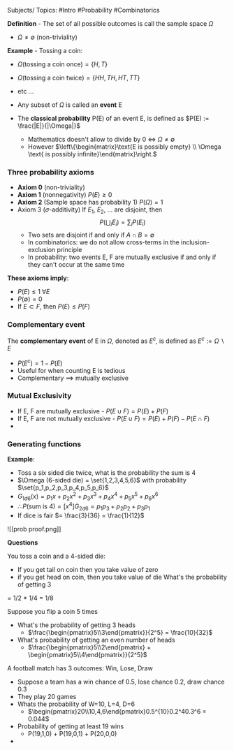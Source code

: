 Subjects/ Topics:  #Intro #Probability #Combinatorics 

**Definition** - The set of all possible outcomes is call the sample space $\Omega$ 
- $\Omega \neq \emptyset$ (non-triviality)

**Example** - Tossing a coin:
- $\Omega (\text{tossing a coin once}) = \{H, T\}$
- $\Omega (\text{tossing a coin twice}) = \{HH, TH, HT, TT\}$
- etc ...

- Any subset of $\Omega$ is called an **event** E

- The **classical probability** P(E) of an event E, is defined as $P(E) := \frac{|E|}{|\Omega|}$
	- Mathematics doesn't allow to divide by 0 $\Leftrightarrow$ $\Omega \neq \emptyset$
	- However $\left\{\begin{matrix}\text{E is possibly empty} \\ \Omega \text{ is possibly infinite}\end{matrix}\right.$

### Three probability axioms
- **Axiom 0** (non-triviality)
- **Axiom 1** (nonnegativity) $P(E) \geq 0$ 
- **Axiom 2** (Sample space has probability 1) $P(\Omega) = 1$
- Axiom 3 ($\sigma$-additivity) If $E_1$, $E_2$, ... are disjoint, then $$P(\bigcup_i E_i) = \sum_iP(E_i)$$
	- Two sets are disjoint if and only if $A\cap B = \emptyset$ 
	- In combinatorics: we do not allow cross-terms in the inclusion-exclusion principle
	- In probability: two events E, F are mutually exclusive if and only if they can't occur at the same time


**These axioms imply**:
- $P(E) \leq 1\; \forall E$
- $P(\emptyset) = 0$
- If $E \subset F$, then $P(E) \leq P(F)$

### Complementary event 

The **complementary event** of E in $\Omega$, denoted as $E^c$, is defined as $E^c := \Omega \backslash E$ 
- $P(E^c) = 1 - P(E)$
- Useful for when counting E is tedious
- Complementary $\implies$ mutually exclusive

### Mutual Exclusivity

- If E, F are mutually exclusive - $P(E\cup F) = P(E) + P(F)$
- If E, F are not mutually exclusive - $P(E\cup F) = P(E) + P(F) - P(E\cap F)$
- 
### Generating functions

**Example**:
- Toss a six sided die twice, what is the probability the sum is 4
- $\Omega (6-sided die) = \set{1,2,3,4,5,6}$ with probability $\set{p_1,p_2,p_3,p_4,p_5,p_6}$
- $G_{1d6}(x) = p_1x+p_2x^2+p_3x^3+p_4x^4+p_5x^5+p_6x^6$
- $\therefore P(\text{sum is 4}) = [x^4]G_{2d6} = p_1p_3 + p_2p_2 + p_3p_1$
- If dice is fair $= \frac{3}{36} = \frac{1}{12}$

![[prob proof.png]]

**Questions**

You toss a coin and a 4-sided die:
- If you get tail on coin then you take value of zero
- if you get head on coin, then you take value of die
What's the probability of getting 3

= 1/2 * 1/4 = 1/8

Suppose you flip a coin 5 times
- What's the probability of getting 3 heads
	- $\frac{\begin{pmatrix}5\\3\end{pmatrix}}{2^5} = \frac{10}{32}$
- What's probability of getting an even number of heads
	- $\frac{\begin{pmatrix}5\\2\end{pmatrix} + \begin{pmatrix}5\\4\end{pmatrix}}{2^5}$

A football match has 3 outcomes: Win, Lose, Draw
- Suppose a team has a win chance of 0.5, lose chance 0.2, draw chance 0.3
- They play 20 games
- Whats the probability of W=10, L=4, D=6
	- $\begin{pmatrix}20\\10,4,6\end{pmatrix}0.5^{10}0.2^40.3^6 = 0.044$ 
- Probability of getting at least 19 wins
	- P(19,1,0) + P(19,0,1) + P(20,0,0)
- 